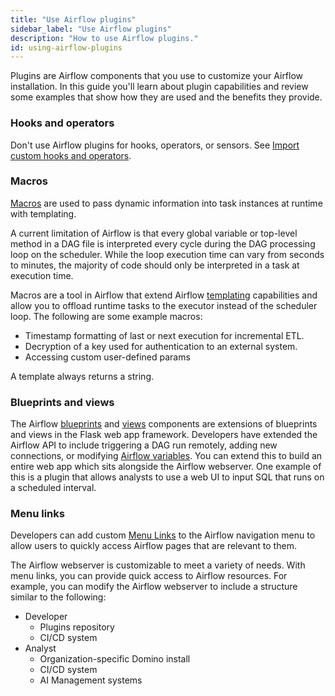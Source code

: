 ```yaml
---
title: "Use Airflow plugins"
sidebar_label: "Use Airflow plugins"
description: "How to use Airflow plugins."
id: using-airflow-plugins
---
```


Plugins are Airflow components that you use to customize your Airflow installation. In this guide you'll learn about plugin capabilities and review some examples that show how they are used and the benefits they provide.

### Hooks and operators

Don't use Airflow plugins for hooks, operators, or sensors. See [Import custom hooks and operators](https://www.astronomer.io/guides/airflow-importing-custom-hooks-operators).

### Macros

[Macros](https://airflow.apache.org/docs/stable/macros-ref.html) are used to pass dynamic information into task instances at runtime with templating.

A current limitation of Airflow is that every global variable or top-level method in a DAG file is interpreted every cycle during the DAG processing loop on the scheduler. While the loop execution time can vary from seconds to minutes, the majority of code should only be interpreted in a task at execution time.

Macros are a tool in Airflow that extend Airflow [templating](https://airflow.apache.org/tutorial.html#templating-with-jinja) capabilities and allow you to offload runtime tasks to the executor instead of the scheduler loop. The following are some example macros:

- Timestamp formatting of last or next execution for incremental ETL.
- Decryption of a key used for authentication to an external system.
- Accessing custom user-defined params

A template always returns a string.

### Blueprints and views

The Airflow [blueprints](http://flask.pocoo.org/docs/0.12/blueprints/) and [views](http://flask.pocoo.org/docs/0.12/views/) components are extensions of blueprints and views in the Flask web app framework. Developers have extended the Airflow API to include triggering a DAG run remotely, adding new connections, or modifying [Airflow variables](https://airflow.apache.org/docs/apache-airflow/stable/concepts.html). You can extend this to build an entire web app which sits alongside the Airflow webserver. One example of this is a plugin that allows analysts to use a web UI to input SQL that runs on a scheduled interval.

### Menu links

Developers can add custom [Menu Links](https://github.com/flask-admin/flask-admin/blob/06aebf078574cbbe70b2691fc8a41f234f321962/flask_admin/menu.py#L129 ) to the Airflow navigation menu to allow users to quickly access Airflow pages that are relevant to them.

The Airflow webserver is customizable to meet a variety of needs. With menu links, you can provide quick access to Airflow resources. For example, you can modify the Airflow webserver to include a structure similar to the following:

- Developer
    - Plugins repository
    - CI/CD system
- Analyst
    - Organization-specific Domino install
    - CI/CD system
    - AI Management systems
